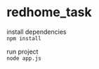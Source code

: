 # redhome_task

install dependencies    
    ```npm install```   
        
run project     
    ```node app.js```
